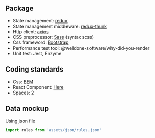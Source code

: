 ## Package
+ State management: [redux](https://redux.js.org/)
+ State management middleware: [redux-thunk](https://www.npmjs.com/package/redux-thunk)
+ Http client: [axios](https://www.npmjs.com/package/axios)
+ CSS preprocessor: [Sass](https://sass-lang.com/guide) (syntax scss)
+ Css frameword: [Bootstrap](https://getbootstrap.com/docs/4.1/getting-started/introduction/)
+ Performance test tool: @welldone-software/why-did-you-render
+ Unit test: Jest, Enzyme
## Coding standards
+ Css: [BEM](http://getbem.com/)
+ React Component: [Here](https://medium.com/@melanieseltzer/how-i-structure-my-react-components-79e8c0654ca0)
+ Spaces: 2
## Data mockup
Using json file

```javascript
import rules from 'assets/json/rules.json'
```